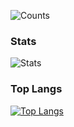 ![Counts](https://komarev.com/ghpvc/?username=SereneOcean)<br>

### Stats
![Stats](https://github-readme-stats.vercel.app/api?username=SereneOcean&show_icons=true) 

### Top Langs
[![Top Langs](https://github-readme-stats.vercel.app/api/top-langs/?username=SereneOcean&layout=compact&hide_border=true&langs_count=10)](https://github.com/SereneOcean)<br>
